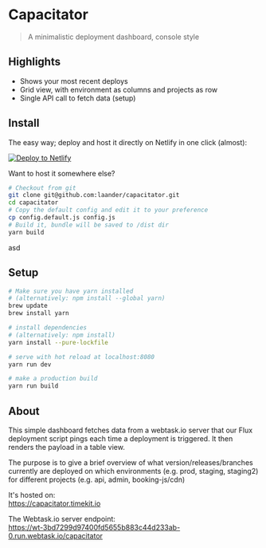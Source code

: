 # Capacitator

> A minimalistic deployment dashboard, console style

## Highlights

- Shows your most recent deploys
- Grid view, with environment as columns and projects as row
- Single API call to fetch data (setup)

## Install

The easy way; deploy and host it directly on Netlify in one click (almost):  

[![Deploy to Netlify](https://www.netlify.com/img/deploy/button.svg)](https://app.netlify.com/start/deploy?repository=https://github.com/laander/capacitator)

Want to host it somewhere else?

```bash
# Checkout from git
git clone git@github.com:laander/capacitator.git
cd capacitator
# Copy the default config and edit it to your preference
cp config.default.js config.js
# Build it, bundle will be saved to /dist dir
yarn build
```

asd

## Setup

```bash
# Make sure you have yarn installed
# (alternatively: npm install --global yarn)
brew update
brew install yarn

# install dependencies
# (alternatively: npm install)
yarn install --pure-lockfile

# serve with hot reload at localhost:8080
yarn run dev

# make a production build
yarn run build
```

## About

This simple dashboard fetches data from a webtask.io server that our Flux deployment script pings each time a deployment is triggered. It then renders the payload in a table view.

The purpose is to give a brief overview of what version/releases/branches currently are deployed on which environments (e.g. prod, staging, staging2) for different projects (e.g. api, admin, booking-js/cdn)

It's hosted on:  
https://capacitator.timekit.io

The Webtask.io server endpoint:  
https://wt-3bd7299d97400fd5655b883c44d233ab-0.run.webtask.io/capacitator
